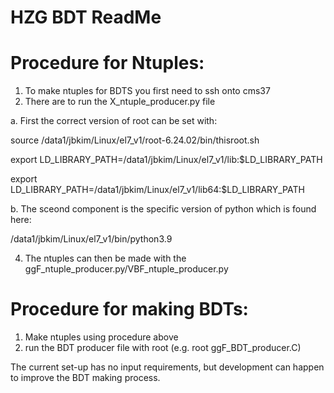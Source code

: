 # HZG BDT ReadMe

# Procedure for Ntuples:
1. To make ntuples for BDTS you first need to ssh onto cms37
2. There are to run the X_ntuple_producer.py file

  a. First the correct version of root can be set with:

  source /data1/jbkim/Linux/el7_v1/root-6.24.02/bin/thisroot.sh
  
  export LD_LIBRARY_PATH=/data1/jbkim/Linux/el7_v1/lib:$LD_LIBRARY_PATH
  
  export LD_LIBRARY_PATH=/data1/jbkim/Linux/el7_v1/lib64:$LD_LIBRARY_PATH

  b. The sceond component is the specific version of python which is found here:

  /data1/jbkim/Linux/el7_v1/bin/python3.9
  
4. The ntuples can then be made with the ggF_ntuple_producer.py/VBF_ntuple_producer.py


# Procedure for making BDTs:
1. Make ntuples using procedure above
2. run the BDT producer file with root (e.g. root ggF_BDT_producer.C)

The current set-up has no input requirements, but development can happen to improve the BDT making process.
